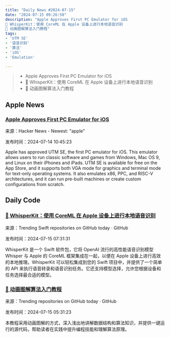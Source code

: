 ```yaml
---
title: "Daily News #2024-07-15"
date: "2024-07-15 09:26:50"
description: "Apple Approves First PC Emulator for iOS
🌟 WhisperKit：使用 CoreML 在 Apple 设备上进行本地语音识别
🌟 动画图解算法入门教程"
tags: 
- 'UTM SE'
- '语音识别'
- '算法'
- 'iOS'
- 'Emulation'

---
```


> - Apple Approves First PC Emulator for iOS
> - 🌟 WhisperKit：使用 CoreML 在 Apple 设备上进行本地语音识别
> - 🌟 动画图解算法入门教程

## Apple News

### [Apple Approves First PC Emulator for iOS](https://www.theverge.com/2024/7/13/24198015/apple-utm-se-pc-os-emulator-for-ios)

来源：Hacker News - Newest: "apple"

发布时间：2024-07-14 10:45:23

Apple has approved UTM SE, the first PC emulator for iOS. This emulator allows users to run classic software and games from Windows, Mac OS 9, and Linux on their iPhones and iPads. UTM SE is available for free on the App Store, and it supports both VGA mode for graphics and terminal mode for text-only operating systems. It also emulates x86, PPC, and RISC-V architectures, and it can run pre-built machines or create custom configurations from scratch.

## Daily Code

### [🌟 WhisperKit：使用 CoreML 在 Apple 设备上进行本地语音识别](https://github.com/argmaxinc/WhisperKit)

来源：Trending Swift repositories on GitHub today · GitHub

发布时间：2024-07-15 07:31:31

WhisperKit 是一个 Swift 软件包，它将 OpenAI 流行的高性能语音识别模型 Whisper 与 Apple 的 CoreML 框架集成在一起，以便在 Apple 设备上进行高效的本地推理。WhisperKit 可以轻松集成到您的 Swift 项目中，并提供了一个简单的 API 来执行语音转录和语音识别任务。它还支持模型选择，允许您根据设备和任务选择最合适的模型。

### [🌟 动画图解算法入门教程](https://github.com/krahets/hello-algo)

来源：Trending repositories on GitHub today · GitHub

发布时间：2024-07-15 05:31:23

本教程采用动画图解的方式，深入浅出地讲解数据结构和算法知识，并提供一键运行的源代码，帮助读者在实践中提升编程技能和理解算法原理。
